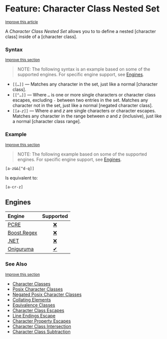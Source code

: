# Feature: Character Class Nested Set
<sup>[Improve this article](https://github.com/rbuckton/regexp-features/edit/main/src/features/character-classes/character-class-nested-set.md)</sup>

<!--
'Character Class Nested Set' sources:
  - [](../../src/features/character-classes/character-class-nested-set.md)
-->


<!--
'name' sources:
  - [](../../src/features/character-classes/character-class-nested-set.md)
-->


<!--
'description' sources:
  - [](../../src/features/character-classes/character-class-nested-set.md)
-->

A <dfn>Character Class Nested Set</dfn> allows you to to define a nested [character class] inside of a [character class].

### Syntax
<sup>[Improve this section](https://github.com/rbuckton/regexp-features/edit/main/src/features/character-classes/character-class-nested-set.md)</sup>

<!--
'syntax' sources:
  - [](../../src/features/character-classes/character-class-nested-set.md)
-->


> NOTE: The following syntax is an example based on some of the supported engines. For specific engine support, see [Engines](#engines).

- `[[…]]` &mdash; Matches any character in the set, just like a normal [character class].
- `[[^…]]` &mdash; Where `…` is one or more single characters or character class escapes, excluding `-` between two entries in the set. Matches any character not in the set, just like a normal [negated character class].
- <code>[[*a*-*z*]]</code> &mdash; Where *a* and *z* are single characters or character escapes. Matches any character in the range between *a* and *z* (inclusive), just like a normal [character class range].

### Example
<sup>[Improve this section](https://github.com/rbuckton/regexp-features/edit/main/src/features/character-classes/character-class-nested-set.md)</sup>

<!--
'example' sources:
  - [](../../src/features/character-classes/character-class-nested-set.md)
-->


> NOTE: The following example based on some of the supported engines. For specific engine support, see [Engines](#engines).

```
[a-z&&[^d-q]]
```

Is equivalent to:

```re
[a-cr-z]
```

## Engines

| Engine | Supported |
|:-------|:---------:|
| [PCRE](../engines/pcre.md) | [❌](engines/pcre.md#feature-character-class-nested-set) |
| [Boost.Regex](../engines/boost.regex.md) | [❌](engines/boost.regex.md#feature-character-class-nested-set) |
| [.NET](../engines/dotnet.md) | [❌](engines/dotnet.md#feature-character-class-nested-set) |
| [Oniguruma](../engines/oniguruma.md) | [✔](engines/oniguruma.md#feature-character-class-nested-set) |

### See Also

<sup>[Improve this section](https://github.com/rbuckton/regexp-features/edit/main/src/features/character-classes/character-class-nested-set.md)</sup>

<!--
'see_also' sources:
  - [](../../src/features/character-classes/character-class-nested-set.md)
-->

- [Character Classes]
- [Posix Character Classes]
- [Negated Posix Character Classes]
- [Collating Elements]
- [Equivalence Classes]
- [Character Class Escapes]
- [Line Endings Escape]
- [Character Property Escapes]
- [Character Class Intersection]
- [Character Class Subtraction]

[Anchors]: ./anchors.md
[Buffer Boundaries]: ./buffer-boundaries.md
[Word Boundaries]: ./word-boundaries.md
[Text Segment Boundaries]: ./text-segment-boundaries.md
[Continuation Escape]: ./continuation-escape.md
[Alternatives]: ./alternatives.md
[Wildcard]: ./wildcard.md
[Character Classes]: ./character-classes.md
[Posix Character Classes]: ./posix-character-classes.md
[Negated Posix Character Classes]: ./negated-posix-character-classes.md
[Collating Elements]: ./collating-elements.md
[Equivalence Classes]: ./equivalence-classes.md
[Character Class Escapes]: ./character-class-escapes.md
[Line Endings Escape]: ./line-endings-escape.md
[Character Property Escapes]: ./character-property-escapes.md
[Character Class Nested Set]: ./character-class-nested-set.md
[Character Class Intersection]: ./character-class-intersection.md
[Character Class Subtraction]: ./character-class-subtraction.md
[Quoted Characters]: ./quoted-characters.md
[Quantifiers]: ./quantifiers.md
[Lazy Quantifiers]: ./lazy-quantifiers.md
[Possessive Quantifiers]: ./possessive-quantifiers.md
[Capturing Groups]: ./capturing-groups.md
[Named Capturing Groups]: ./named-capturing-groups.md
[Non-Capturing Groups]: ./non-capturing-groups.md
[Backreferences]: ./backreferences.md
[Comments]: ./comments.md
[Line Comments]: ./line-comments.md
[Modifiers]: ./modifiers.md
[Branch Reset]: ./branch-reset.md
[Lookahead]: ./lookahead.md
[Lookbehind]: ./lookbehind.md
[Non-Backtracking Expressions]: ./non-backtracking-expressions.md
[Recursion]: ./recursion.md
[Conditional Expressions]: ./conditional-expressions.md
[Subroutines]: ./subroutines.md
[Callouts]: ./callouts.md
[Flags]: ./flags.md

[article:Anchors]: ./anchors.md
[article:Buffer Boundaries]: ./buffer-boundaries.md
[article:Word Boundaries]: ./word-boundaries.md
[article:Text Segment Boundaries]: ./text-segment-boundaries.md
[article:Continuation Escape]: ./continuation-escape.md
[article:Alternatives]: ./alternatives.md
[article:Wildcard]: ./wildcard.md
[article:Character Classes]: ./character-classes.md
[article:Posix Character Classes]: ./posix-character-classes.md
[article:Negated Posix Character Classes]: ./negated-posix-character-classes.md
[article:Collating Elements]: ./collating-elements.md
[article:Equivalence Classes]: ./equivalence-classes.md
[article:Character Class Escapes]: ./character-class-escapes.md
[article:Line Endings Escape]: ./line-endings-escape.md
[article:Character Property Escapes]: ./character-property-escapes.md
[article:Character Class Nested Set]: ./character-class-nested-set.md
[article:Character Class Intersection]: ./character-class-intersection.md
[article:Character Class Subtraction]: ./character-class-subtraction.md
[article:Quoted Characters]: ./quoted-characters.md
[article:Quantifiers]: ./quantifiers.md
[article:Lazy Quantifiers]: ./lazy-quantifiers.md
[article:Possessive Quantifiers]: ./possessive-quantifiers.md
[article:Capturing Groups]: ./capturing-groups.md
[article:Named Capturing Groups]: ./named-capturing-groups.md
[article:Non-Capturing Groups]: ./non-capturing-groups.md
[article:Backreferences]: ./backreferences.md
[article:Comments]: ./comments.md
[article:Line Comments]: ./line-comments.md
[article:Modifiers]: ./modifiers.md
[article:Branch Reset]: ./branch-reset.md
[article:Lookahead]: ./lookahead.md
[article:Lookbehind]: ./lookbehind.md
[article:Non-Backtracking Expressions]: ./non-backtracking-expressions.md
[article:Recursion]: ./recursion.md
[article:Conditional Expressions]: ./conditional-expressions.md
[article:Subroutines]: ./subroutines.md
[article:Callouts]: ./callouts.md
[article:Flags]: ./flags.md